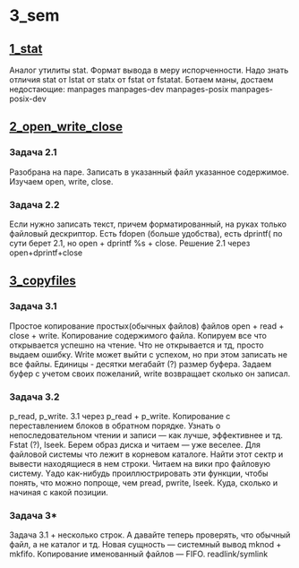 # 3_sem
## [1_stat](https://github.com/TheRedHotHabanero/3_sem/tree/master/1_stat)
Аналог утилиты stat. Формат вывода в меру испорченности. Надо знать отличия stat от lstat от statx от fstat от fstatat.
Ботаем маны, достаем недостающие:
manpages
manpages-dev
manpages-posix
manpages-posix-dev

## [2_open_write_close](https://github.com/TheRedHotHabanero/3_sem/tree/master/2_open_write_close)
### Задача 2.1
Разобрана на паре. Записать в указанный файл указанное содержимое. Изучаем open, write, close.
### Задача 2.2
Если нужно записать текст, причем форматированный, на руках только файловый дескриптор. Есть fdopen (больше удобства), есть dprintf( по сути берет 2.1, но open + dprintf %s + close. Решение 2.1 через open+dprintf+close

## [3_copyfiles](https://github.com/TheRedHotHabanero/3_sem/tree/master/3_copy_files)
### Задача 3.1
Простое копирование простых(обычных файлов) файлов open + read + close + write. Копирование содержимого файла. Копируем все что открывается успешно на чтение. Что не открывается и тд, просто выдаем ошибку. Write может выйти с успехом, но при этом записать не все файлы. Единицы - десятки мегабайт (?) размер буфера. Задаем буфер с учетом своих пожеланий, write возвращает сколько он записал.
### Задача 3.2
p_read, p_write. 3.1 через p_read + p_write. Копирование с переставлением блоков в обратном порядке. Узнать о непоследовательном чтении и записи — как лучше, эффективнее и тд. Fstat (?), lseek. Берем образ диска и читаем — уже веселее. Для файловой системы что лежит в корневом каталоге. Найти этот сектр и вывести находящиеся в нем строки. Читаем на вики про файловую систему. Yадо как-нибудь проиллюстрировать эти функции, чтобы понять, что можно попроще, чем pread, pwrite, lseek. Куда, сколько и начиная с какой позиции.
### Задача 3*
Задача 3.1 + несколько строк. А давайте теперь проверять, что обычный файл, а не каталог и тд. Новая сущность — системный вывод mknod + mkfifo. Копирование именованный файлов — FIFO.  readlink/symlink